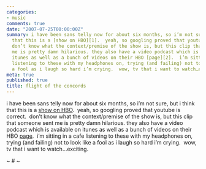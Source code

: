```yaml
---
categories:
- music
comments: true
date: "2007-07-25T00:00:00Z"
summary: i have been sans telly now for about six months, so i’m not sure, but i think
  that this is a [show on HBO][1].  yeah, so googling proved that youtube is correct. 
  don’t know what the context/premise of the show is, but this clip that someone sent
  me is pretty damn hilarious. they also have a video podcast which is available on
  itunes as well as a bunch of videos on their HBO [page][2].  i’m sitting in a cafe
  listening to these with my headphones on, trying (and failing) not to look like
  a fool as i laugh so hard i’m crying.  wow, tv that i want to watch…exciting. 
meta: true
published: true
title: flight of the concords
---
```


i have been sans telly now for about six months, so i’m not sure, but i think that this is a [show on HBO][1].  yeah, so googling proved that youtube is correct.  don’t know what the context/premise of the show is, but this clip that someone sent me is pretty damn hilarious. they also have a video podcast which is available on itunes as well as a bunch of videos on their HBO [page][2].  i’m sitting in a cafe listening to these with my headphones on, trying (and failing) not to look like a fool as i laugh so hard i’m crying.  wow, tv that i want to watch…exciting.  

 [1]: http://www.hbo.com/conchords/
 [2]: http://www.hbo.com/conchords/video/index.html 

~ # ~